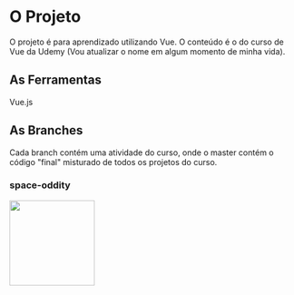 # O Projeto
O projeto é para aprendizado utilizando Vue. O conteúdo é o do curso de Vue da Udemy (Vou atualizar o nome em algum momento de minha vida).

## As Ferramentas
Vue.js

## As Branches
Cada branch contém uma atividade do curso, onde o master contém o código "final" misturado de todos os projetos do curso.

### space-oddity
<img src="https://i.pinimg.com/originals/0a/12/29/0a122954e29ec44ca359a0e57b5d9d76.gif" width="150" height="150" />

